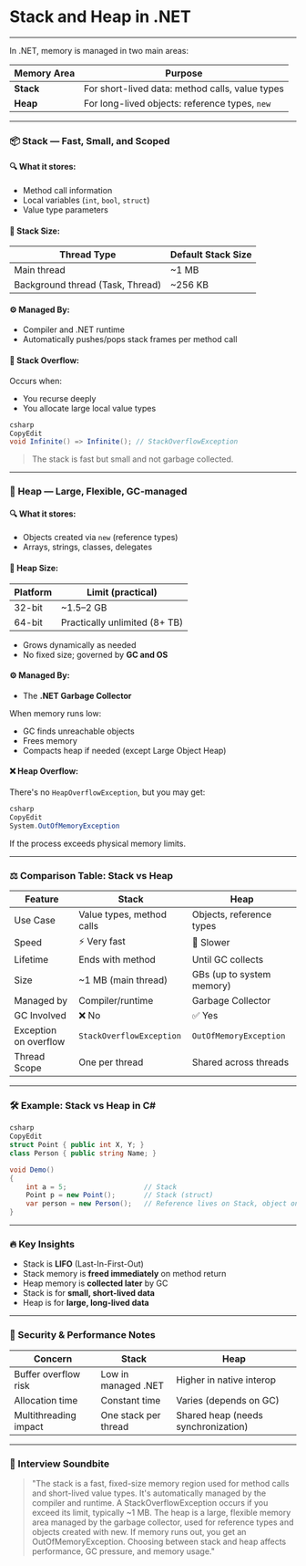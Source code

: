 # Stack and Heap in .NET

***

In .NET, memory is managed in two main areas:

| Memory Area | Purpose                                         |
| ----------- | ----------------------------------------------- |
| **Stack**   | For short-lived data: method calls, value types |
| **Heap**    | For long-lived objects: reference types, `new`  |

***

### 📦 Stack — Fast, Small, and Scoped

#### 🔍 What it stores:

* Method call information
* Local variables (`int`, `bool`, `struct`)
* Value type parameters

#### 📏 Stack Size:

| Thread Type                      | Default Stack Size |
| -------------------------------- | ------------------ |
| Main thread                      | \~1 MB             |
| Background thread (Task, Thread) | \~256 KB           |

#### ⚙️ Managed By:

* Compiler and .NET runtime
* Automatically pushes/pops stack frames per method call

#### 🧠 Stack Overflow:

Occurs when:

* You recurse deeply
* You allocate large local value types

```csharp
csharp
CopyEdit
void Infinite() => Infinite(); // StackOverflowException

```

> The stack is fast but small and not garbage collected.

***

### 💾 Heap — Large, Flexible, GC-managed

#### 🔍 What it stores:

* Objects created via `new` (reference types)
* Arrays, strings, classes, delegates

#### 📏 Heap Size:

| Platform | Limit (practical)             |
| -------- | ----------------------------- |
| 32-bit   | \~1.5–2 GB                    |
| 64-bit   | Practically unlimited (8+ TB) |

* Grows dynamically as needed
* No fixed size; governed by **GC and OS**

#### ⚙️ Managed By:

* The **.NET Garbage Collector**

When memory runs low:

* GC finds unreachable objects
* Frees memory
* Compacts heap if needed (except Large Object Heap)

#### ❌ Heap Overflow:

There's no `HeapOverflowException`, but you may get:

```csharp
csharp
CopyEdit
System.OutOfMemoryException

```

If the process exceeds physical memory limits.

***

### ⚖️ Comparison Table: Stack vs Heap

| Feature               | **Stack**                 | **Heap**                  |
| --------------------- | ------------------------- | ------------------------- |
| Use Case              | Value types, method calls | Objects, reference types  |
| Speed                 | ⚡ Very fast               | 🐢 Slower                 |
| Lifetime              | Ends with method          | Until GC collects         |
| Size                  | \~1 MB (main thread)      | GBs (up to system memory) |
| Managed by            | Compiler/runtime          | Garbage Collector         |
| GC Involved           | ❌ No                      | ✅ Yes                     |
| Exception on overflow | `StackOverflowException`  | `OutOfMemoryException`    |
| Thread Scope          | One per thread            | Shared across threads     |

***

### 🛠️ Example: Stack vs Heap in C\#

```csharp
csharp
CopyEdit
struct Point { public int X, Y; }
class Person { public string Name; }

void Demo()
{
    int a = 5;                   // Stack
    Point p = new Point();       // Stack (struct)
    var person = new Person();   // Reference lives on Stack, object on Heap
}

```

***

### 🔥 Key Insights

* Stack is **LIFO** (Last-In-First-Out)
* Stack memory is **freed immediately** on method return
* Heap memory is **collected later** by GC
* Stack is for **small, short-lived data**
* Heap is for **large, long-lived data**

***

### 🔐 Security & Performance Notes

| Concern               | Stack                | Heap                                |
| --------------------- | -------------------- | ----------------------------------- |
| Buffer overflow risk  | Low in managed .NET  | Higher in native interop            |
| Allocation time       | Constant time        | Varies (depends on GC)              |
| Multithreading impact | One stack per thread | Shared heap (needs synchronization) |

***

### 🧠 Interview Soundbite

> "The stack is a fast, fixed-size memory region used for method calls and short-lived value types. It's automatically managed by the compiler and runtime. A StackOverflowException occurs if you exceed its limit, typically \~1 MB. The heap is a large, flexible memory area managed by the garbage collector, used for reference types and objects created with new. If memory runs out, you get an OutOfMemoryException. Choosing between stack and heap affects performance, GC pressure, and memory usage."
